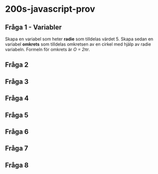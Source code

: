 # 200s-javascript-prov

## Fråga 1 - Variabler
Skapa en variabel som heter <b>radie</b> som tilldelas värdet 5.
Skapa sedan en variabel <b>omkrets</b> som tilldelas omkretsen av en cirkel med hjälp av radie variabeln.
Formeln för omkrets är <i>O = 2&pi;r</i>.


## Fråga 2

## Fråga 3

## Fråga 4

## Fråga 5

## Fråga 6

## Fråga 7

## Fråga 8
